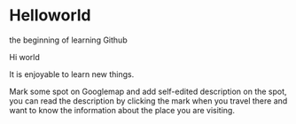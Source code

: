 # Helloworld
the beginning of learning Github

Hi world

It is enjoyable to learn new things.

Mark some spot on Googlemap and add self-edited description on the spot, you can read the description by clicking the mark when you travel there and want to know the information about the place you are visiting. 
